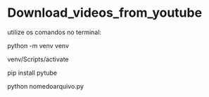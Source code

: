 ﻿# Download_videos_from_youtube
utilize os comandos no terminal:

python -m venv venv     

venv/Scripts/activate

pip install pytube

python nomedoarquivo.py     
